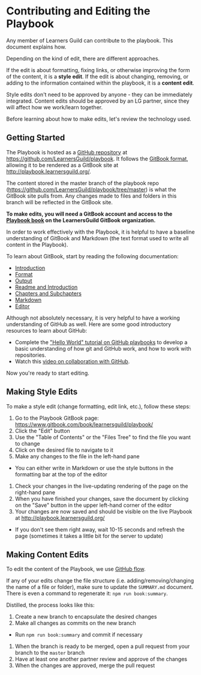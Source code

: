 # Contributing and Editing the Playbook

Any member of Learners Guild can contribute to the playbook. This document explains how.

Depending on the kind of edit, there are different approaches.

If the edit is about formatting, fixing links, or otherwise improving the form of the content, it is a **style edit**. If the edit is about changing, removing, or adding to the information contained within the playbook, it is a **content edit**.

Style edits don't need to be approved by anyone - they can be immediately integrated. Content edits should be approved by an LG partner, since they will affect how we work/learn together.

Before learning about how to make edits, let's review the technology used.

## Getting Started

The Playbook is hosted as a [GitHub repository][gh-repo] at https://github.com/LearnersGuild/playbook. It follows the [GitBook format][gb-format], allowing it to be rendered as a GitBook site at http://playbook.learnersguild.org/.

The content stored in the master branch of the playbook repo (https://github.com/LearnersGuild/playbook/tree/master) is what the GitBook site pulls from. Any changes made to files and folders in this branch will be reflected in the GitBook site.

**To make edits, you will need a GitBook account and access to the [Playbook book][gb-playbook] on the LearnersGuild GitBook organization.**

In order to work effectively with the Playbook, it is helpful to have a baseline understanding of GitBook and Markdown (the text format used to write all content in the Playbook).

To learn about GitBook, start by reading the following documentation:

- [Introduction](http://help.gitbook.com/index.html)
- [Format](http://help.gitbook.com/format/index.html)
- [Output](http://help.gitbook.com/format/output.html)
- [Readme and Introduction](http://help.gitbook.com/format/introduction.html)
- [Chapters and Subchapters](http://help.gitbook.com/format/chapters.html)
- [Markdown](http://help.gitbook.com/format/markdown.html)
- [Editor](http://help.gitbook.com/editor/index.html)

Although not absolutely necessary, it is very helpful to have a working understanding of GitHub as well. Here are some good introductory resources to learn about GitHub:

- Complete the ["Hello World" tutorial on GitHub playbooks][gh-hello-world] to develop a basic understanding of how git and GitHub work, and how to work with repositories.
- Watch this [video on collaboration with GitHub][gh-collaboration].

Now you're ready to start editing.

## Making Style Edits

To make a style edit (change formatting, edit link, etc.), follow these steps:

1. Go to the Playbook GitBook page: https://www.gitbook.com/book/learnersguild/playbook/
1. Click the "Edit" button
1. Use the "Table of Contents" or the "Files Tree" to find the file you want to change
1. Click on the desired file to navigate to it
1. Make any changes to the file in the left-hand pane
  - You can either write in Markdown or use the style buttons in the formatting bar at the top of the editor
1. Check your changes in the live-updating rendering of the page on the right-hand pane
1. When you have finished your changes, save the document by clicking on the "Save" button in the upper left-hand corner of the editor
1. Your changes are now saved and should be visible on the live Playbook at http://playbook.learnersguild.org/
  - If you don't see them right away, wait 10-15 seconds and refresh the page (sometimes it takes a little bit for the server to update)

## Making Content Edits

To edit the content of the Playbook, we use [GitHub flow][gh-flow].

If any of your edits change the file structure (i.e. adding/removing/changing the name of a file or folder), make sure to update the `SUMMARY.md` document. There is even a command to regenerate it: `npm run book:summary`.

Distilled, the process looks like this:

1. Create a new branch to encapsulate the desired changes
1. Make all changes as commits on the new branch
  - Run `npm run book:summary` and commit if necessary
1. When the branch is ready to be merged, open a pull request from your branch to the `master` branch
1. Have at least one another partner review and approve of the changes
1. When the changes are approved, merge the pull request

[gh-repo]:https://help.github.com/articles/github-glossary/#repository
[gb-format]:http://help.gitbook.com/format/index.html
[gh-hello-world]:https://playbooks.github.com/activities/hello-world/
[gh-collaboration]:https://youtu.be/SCZF6I-Rc4I?list=PLg7s6cbtAD15Das5LK9mXt_g59DLWxKUe
[gb-playbook]:https://www.gitbook.com/book/learnersguild/playbook/
[gh-flow]:https://playbooks.github.com/introduction/flow/
